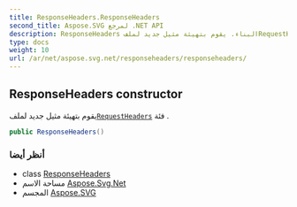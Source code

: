 ```yaml
---
title: ResponseHeaders.ResponseHeaders
second_title: Aspose.SVG لمرجع .NET API
description: ResponseHeaders البناء. يقوم بتهيئة مثيل جديد لملفRequestHeaders فئة .
type: docs
weight: 10
url: /ar/net/aspose.svg.net/responseheaders/responseheaders/
---
```

## ResponseHeaders constructor

يقوم بتهيئة مثيل جديد لملف[`RequestHeaders`](../../requestheaders/) فئة .

```csharp
public ResponseHeaders()
```

### أنظر أيضا

* class [ResponseHeaders](../)
* مساحة الاسم [Aspose.Svg.Net](../../responseheaders/)
* المجسم [Aspose.SVG](../../../)


